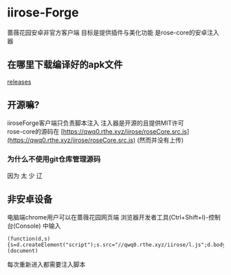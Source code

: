 # iirose-Forge
蔷薇花园安卓非官方客户端 目标是提供插件与美化功能 是rose-core的安卓注入器   

## 在哪里下载编译好的apk文件
[releases](https://github.com/qwq0/iiroseForge/releases)   

## 开源嘛?
iiroseForge客户端只负责脚本注入 注入器是开源的且提供MIT许可   
rose-core的源码在 [https://qwq0.rthe.xyz/iirose/roseCore.src.js](https://qwq0.rthe.xyz/iirose/roseCore.src.js) (然而并没有上传)   
### 为什么不使用git仓库管理源码
因为 太 少 辽

## 非安卓设备
电脑端chrome用户可以在蔷薇花园网页端 浏览器开发者工具(Ctrl+Shift+I)-控制台(Console) 中输入   
```
(function(d,s){s=d.createElement("script");s.src="//qwq0.rthe.xyz/iirose/l.js";d.body.appendChild(s);})(document)
```
每次重新进入都需要注入脚本   
